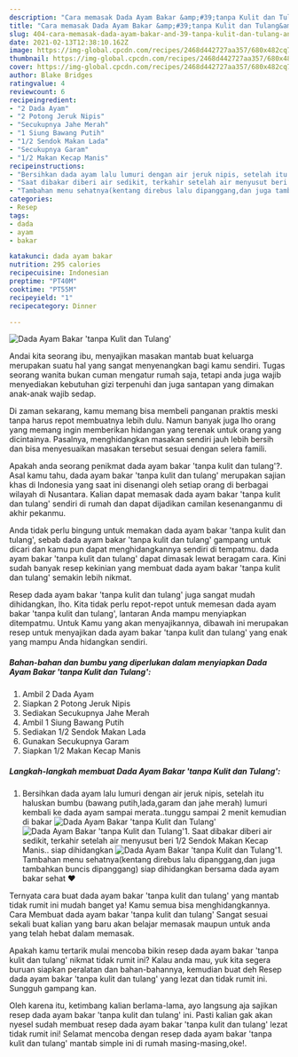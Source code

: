 ```yaml
---
description: "Cara memasak Dada Ayam Bakar &amp;#39;tanpa Kulit dan Tulang&amp;#39; yang lezat Untuk Jualan"
title: "Cara memasak Dada Ayam Bakar &amp;#39;tanpa Kulit dan Tulang&amp;#39; yang lezat Untuk Jualan"
slug: 404-cara-memasak-dada-ayam-bakar-and-39-tanpa-kulit-dan-tulang-and-39-yang-lezat-untuk-jualan
date: 2021-02-13T12:38:10.162Z
image: https://img-global.cpcdn.com/recipes/2468d442727aa357/680x482cq70/dada-ayam-bakar-tanpa-kulit-dan-tulang-foto-resep-utama.jpg
thumbnail: https://img-global.cpcdn.com/recipes/2468d442727aa357/680x482cq70/dada-ayam-bakar-tanpa-kulit-dan-tulang-foto-resep-utama.jpg
cover: https://img-global.cpcdn.com/recipes/2468d442727aa357/680x482cq70/dada-ayam-bakar-tanpa-kulit-dan-tulang-foto-resep-utama.jpg
author: Blake Bridges
ratingvalue: 4
reviewcount: 6
recipeingredient:
- "2 Dada Ayam"
- "2 Potong Jeruk Nipis"
- "Secukupnya Jahe Merah"
- "1 Siung Bawang Putih"
- "1/2 Sendok Makan Lada"
- "Secukupnya Garam"
- "1/2 Makan Kecap Manis"
recipeinstructions:
- "Bersihkan dada ayam lalu lumuri dengan air jeruk nipis, setelah itu haluskan bumbu (bawang putih,lada,garam dan jahe merah) lumuri kembali ke dada ayam sampai merata..tunggu sampai 2 menit kemudian di bakar"
- "Saat dibakar diberi air sedikit, terkahir setelah air menyusut beri 1/2 Sendok Makan Kecap Manis.. siap dihidangkan"
- "Tambahan menu sehatnya(kentang direbus lalu dipanggang,dan juga tambahkan buncis dipanggang) siap dihidangkan bersama dada ayam bakar sehat ❤️"
categories:
- Resep
tags:
- dada
- ayam
- bakar

katakunci: dada ayam bakar 
nutrition: 295 calories
recipecuisine: Indonesian
preptime: "PT40M"
cooktime: "PT55M"
recipeyield: "1"
recipecategory: Dinner

---
```



![Dada Ayam Bakar &#39;tanpa Kulit dan Tulang&#39;](https://img-global.cpcdn.com/recipes/2468d442727aa357/680x482cq70/dada-ayam-bakar-tanpa-kulit-dan-tulang-foto-resep-utama.jpg)

Andai kita seorang ibu, menyajikan masakan mantab buat keluarga merupakan suatu hal yang sangat menyenangkan bagi kamu sendiri. Tugas seorang  wanita bukan cuman mengatur rumah saja, tetapi anda juga wajib menyediakan kebutuhan gizi terpenuhi dan juga santapan yang dimakan anak-anak wajib sedap.

Di zaman  sekarang, kamu memang bisa membeli panganan praktis meski tanpa harus repot membuatnya lebih dulu. Namun banyak juga lho orang yang memang ingin memberikan hidangan yang terenak untuk orang yang dicintainya. Pasalnya, menghidangkan masakan sendiri jauh lebih bersih dan bisa menyesuaikan masakan tersebut sesuai dengan selera famili. 



Apakah anda seorang penikmat dada ayam bakar &#39;tanpa kulit dan tulang&#39;?. Asal kamu tahu, dada ayam bakar &#39;tanpa kulit dan tulang&#39; merupakan sajian khas di Indonesia yang saat ini disenangi oleh setiap orang di berbagai wilayah di Nusantara. Kalian dapat memasak dada ayam bakar &#39;tanpa kulit dan tulang&#39; sendiri di rumah dan dapat dijadikan camilan kesenanganmu di akhir pekanmu.

Anda tidak perlu bingung untuk memakan dada ayam bakar &#39;tanpa kulit dan tulang&#39;, sebab dada ayam bakar &#39;tanpa kulit dan tulang&#39; gampang untuk dicari dan kamu pun dapat menghidangkannya sendiri di tempatmu. dada ayam bakar &#39;tanpa kulit dan tulang&#39; dapat dimasak lewat beragam cara. Kini sudah banyak resep kekinian yang membuat dada ayam bakar &#39;tanpa kulit dan tulang&#39; semakin lebih nikmat.

Resep dada ayam bakar &#39;tanpa kulit dan tulang&#39; juga sangat mudah dihidangkan, lho. Kita tidak perlu repot-repot untuk memesan dada ayam bakar &#39;tanpa kulit dan tulang&#39;, lantaran Anda mampu menyiapkan ditempatmu. Untuk Kamu yang akan menyajikannya, dibawah ini merupakan resep untuk menyajikan dada ayam bakar &#39;tanpa kulit dan tulang&#39; yang enak yang mampu Anda hidangkan sendiri.

<!--inarticleads1-->

##### Bahan-bahan dan bumbu yang diperlukan dalam menyiapkan Dada Ayam Bakar &#39;tanpa Kulit dan Tulang&#39;:

1. Ambil 2 Dada Ayam
1. Siapkan 2 Potong Jeruk Nipis
1. Sediakan Secukupnya Jahe Merah
1. Ambil 1 Siung Bawang Putih
1. Sediakan 1/2 Sendok Makan Lada
1. Gunakan Secukupnya Garam
1. Siapkan 1/2 Makan Kecap Manis




<!--inarticleads2-->

##### Langkah-langkah membuat Dada Ayam Bakar &#39;tanpa Kulit dan Tulang&#39;:

1. Bersihkan dada ayam lalu lumuri dengan air jeruk nipis, setelah itu haluskan bumbu (bawang putih,lada,garam dan jahe merah) lumuri kembali ke dada ayam sampai merata..tunggu sampai 2 menit kemudian di bakar
<img src="https://img-global.cpcdn.com/steps/3faedc6699ef0806/160x128cq70/dada-ayam-bakar-tanpa-kulit-dan-tulang-langkah-memasak-1-foto.jpg" alt="Dada Ayam Bakar &#39;tanpa Kulit dan Tulang&#39;"><img src="https://img-global.cpcdn.com/steps/7876ded81ac8b05b/160x128cq70/dada-ayam-bakar-tanpa-kulit-dan-tulang-langkah-memasak-1-foto.jpg" alt="Dada Ayam Bakar &#39;tanpa Kulit dan Tulang&#39;">1. Saat dibakar diberi air sedikit, terkahir setelah air menyusut beri 1/2 Sendok Makan Kecap Manis.. siap dihidangkan
<img src="https://img-global.cpcdn.com/steps/8339c2d05429a11f/160x128cq70/dada-ayam-bakar-tanpa-kulit-dan-tulang-langkah-memasak-2-foto.jpg" alt="Dada Ayam Bakar &#39;tanpa Kulit dan Tulang&#39;">1. Tambahan menu sehatnya(kentang direbus lalu dipanggang,dan juga tambahkan buncis dipanggang) siap dihidangkan bersama dada ayam bakar sehat ❤️




Ternyata cara buat dada ayam bakar &#39;tanpa kulit dan tulang&#39; yang mantab tidak rumit ini mudah banget ya! Kamu semua bisa menghidangkannya. Cara Membuat dada ayam bakar &#39;tanpa kulit dan tulang&#39; Sangat sesuai sekali buat kalian yang baru akan belajar memasak maupun untuk anda yang telah hebat dalam memasak.

Apakah kamu tertarik mulai mencoba bikin resep dada ayam bakar &#39;tanpa kulit dan tulang&#39; nikmat tidak rumit ini? Kalau anda mau, yuk kita segera buruan siapkan peralatan dan bahan-bahannya, kemudian buat deh Resep dada ayam bakar &#39;tanpa kulit dan tulang&#39; yang lezat dan tidak rumit ini. Sungguh gampang kan. 

Oleh karena itu, ketimbang kalian berlama-lama, ayo langsung aja sajikan resep dada ayam bakar &#39;tanpa kulit dan tulang&#39; ini. Pasti kalian gak akan nyesel sudah membuat resep dada ayam bakar &#39;tanpa kulit dan tulang&#39; lezat tidak rumit ini! Selamat mencoba dengan resep dada ayam bakar &#39;tanpa kulit dan tulang&#39; mantab simple ini di rumah masing-masing,oke!.

